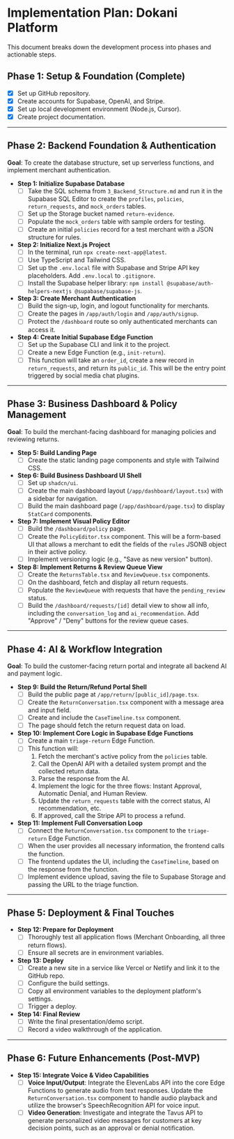 # Implementation Plan: Dokani Platform

This document breaks down the development process into phases and actionable steps.

## Phase 1: Setup & Foundation (Complete)
- [x] Set up GitHub repository.
- [x] Create accounts for Supabase, OpenAI, and Stripe.
- [x] Set up local development environment (Node.js, Cursor).
- [x] Create project documentation.

---

## Phase 2: Backend Foundation & Authentication

**Goal**: To create the database structure, set up serverless functions, and implement merchant authentication.

- **Step 1: Initialize Supabase Database**
  - [ ] Take the SQL schema from `3_Backend_Structure.md` and run it in the Supabase SQL Editor to create the `profiles`, `policies`, `return_requests`, and `mock_orders` tables.
  - [ ] Set up the Storage bucket named `return-evidence`.
  - [ ] Populate the `mock_orders` table with sample orders for testing.
  - [ ] Create an initial `policies` record for a test merchant with a JSON structure for rules.

- **Step 2: Initialize Next.js Project**
  - [ ] In the terminal, run `npx create-next-app@latest`.
  - [ ] Use TypeScript and Tailwind CSS.
  - [ ] Set up the `.env.local` file with Supabase and Stripe API key placeholders. Add `.env.local` to `.gitignore`.
  - [ ] Install the Supabase helper library: `npm install @supabase/auth-helpers-nextjs @supabase/supabase-js`.

- **Step 3: Create Merchant Authentication**
  - [ ] Build the sign-up, login, and logout functionality for merchants.
  - [ ] Create the pages in `/app/auth/login` and `/app/auth/signup`.
  - [ ] Protect the `/dashboard` route so only authenticated merchants can access it.

- **Step 4: Create Initial Supabase Edge Function**
  - [ ] Set up the Supabase CLI and link it to the project.
  - [ ] Create a new Edge Function (e.g., `init-return`).
  - [ ] This function will take an `order_id`, create a new record in `return_requests`, and return its `public_id`. This will be the entry point triggered by social media chat plugins.

---

## Phase 3: Business Dashboard & Policy Management

**Goal**: To build the merchant-facing dashboard for managing policies and reviewing returns.

- **Step 5: Build Landing Page**
  - [ ] Create the static landing page components and style with Tailwind CSS.

- **Step 6: Build Business Dashboard UI Shell**
  - [ ] Set up `shadcn/ui`.
  - [ ] Create the main dashboard layout (`/app/dashboard/layout.tsx`) with a sidebar for navigation.
  - [ ] Build the main dashboard page (`/app/dashboard/page.tsx`) to display `StatCard` components.

- **Step 7: Implement Visual Policy Editor**
  - [ ] Build the `/dashboard/policy` page.
  - [ ] Create the `PolicyEditor.tsx` component. This will be a form-based UI that allows a merchant to edit the fields of the `rules` JSONB object in their active policy.
  - [ ] Implement versioning logic (e.g., "Save as new version" button).

- **Step 8: Implement Returns & Review Queue View**
  - [ ] Create the `ReturnsTable.tsx` and `ReviewQueue.tsx` components.
  - [ ] On the dashboard, fetch and display all return requests.
  - [ ] Populate the `ReviewQueue` with requests that have the `pending_review` status.
  - [ ] Build the `/dashboard/requests/[id]` detail view to show all info, including the `conversation_log` and `ai_recommendation`. Add "Approve" / "Deny" buttons for the review queue cases.

---

## Phase 4: AI & Workflow Integration

**Goal**: To build the customer-facing return portal and integrate all backend AI and payment logic.

- **Step 9: Build the Return/Refund Portal Shell**
  - [ ] Build the public page at `/app/return/[public_id]/page.tsx`.
  - [ ] Create the `ReturnConversation.tsx` component with a message area and input field.
  - [ ] Create and include the `CaseTimeline.tsx` component.
  - [ ] The page should fetch the return request data on load.

- **Step 10: Implement Core Logic in Supabase Edge Functions**
  - [ ] Create a main `triage-return` Edge Function.
  - [ ] This function will:
    1.  Fetch the merchant's active policy from the `policies` table.
    2.  Call the OpenAI API with a detailed system prompt and the collected return data.
    3.  Parse the response from the AI.
    4.  Implement the logic for the three flows: Instant Approval, Automatic Denial, and Human Review.
    5.  Update the `return_requests` table with the correct status, AI recommendation, etc.
    6.  If approved, call the Stripe API to process a refund.

- **Step 11: Implement Full Conversation Loop**
  - [ ] Connect the `ReturnConversation.tsx` component to the `triage-return` Edge Function.
  - [ ] When the user provides all necessary information, the frontend calls the function.
  - [ ] The frontend updates the UI, including the `CaseTimeline`, based on the response from the function.
  - [ ] Implement evidence upload, saving the file to Supabase Storage and passing the URL to the triage function.

---

## Phase 5: Deployment & Final Touches

- **Step 12: Prepare for Deployment**
  - [ ] Thoroughly test all application flows (Merchant Onboarding, all three return flows).
  - [ ] Ensure all secrets are in environment variables.
- **Step 13: Deploy**
  - [ ] Create a new site in a service like Vercel or Netlify and link it to the GitHub repo.
  - [ ] Configure the build settings.
  - [ ] Copy all environment variables to the deployment platform's settings.
  - [ ] Trigger a deploy.
- **Step 14: Final Review**
  - [ ] Write the final presentation/demo script.
  - [ ] Record a video walkthrough of the application.

---

## Phase 6: Future Enhancements (Post-MVP)

- **Step 15: Integrate Voice & Video Capabilities**
  - [ ] **Voice Input/Output**: Integrate the ElevenLabs API into the core Edge Functions to generate audio from text responses. Update the `ReturnConversation.tsx` component to handle audio playback and utilize the browser's SpeechRecognition API for voice input.
  - [ ] **Video Generation**: Investigate and integrate the Tavus API to generate personalized video messages for customers at key decision points, such as an approval or denial notification.